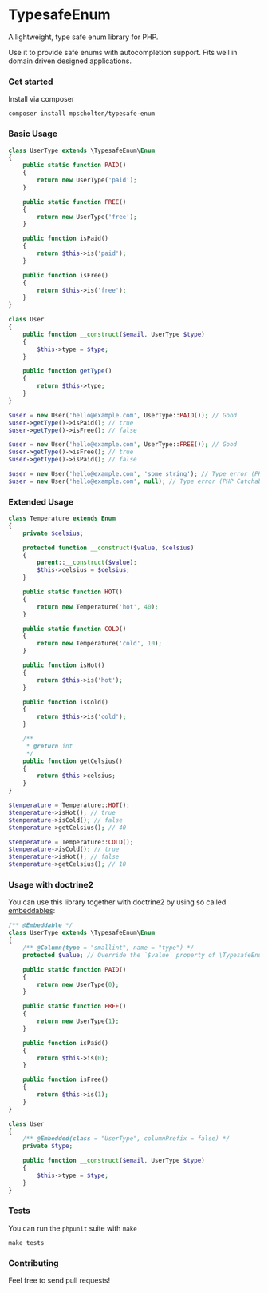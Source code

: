 TypesafeEnum
============

A lightweight, type safe enum library for PHP.

Use it to provide safe enums with autocompletion support. Fits well in domain driven designed applications.

### Get started ###

Install via composer
    
    composer install mpscholten/typesafe-enum

### Basic Usage ###

```php
class UserType extends \TypesafeEnum\Enum
{
    public static function PAID()
    {
        return new UserType('paid');
    }

    public static function FREE()
    {
        return new UserType('free');
    }

    public function isPaid()
    {
        return $this->is('paid');
    }

    public function isFree()
    {
        return $this->is('free');
    }
}

class User
{
    public function __construct($email, UserType $type)
    {
        $this->type = $type;
    }

    public function getType()
    {
        return $this->type;
    }
}

$user = new User('hello@example.com', UserType::PAID()); // Good
$user->getType()->isPaid(); // true
$user->getType()->isFree(); // false

$user = new User('hello@example.com', UserType::FREE()); // Good
$user->getType()->isFree(); // true
$user->getType()->isPaid(); // false

$user = new User('hello@example.com', 'some string'); // Type error (PHP Catchable fatal error:  Argument 2 passed to User::__construct() must be an instance of UserType, integer given, called in ...)
$user = new User('hello@example.com', null); // Type error (PHP Catchable fatal error:  Argument 2 passed to User::__construct() must be an instance of UserType, null given, called in ...)

```

### Extended Usage ###

```php
class Temperature extends Enum
{
    private $celsius;

    protected function __construct($value, $celsius)
    {
        parent::__construct($value);
        $this->celsius = $celsius;
    }

    public static function HOT()
    {
        return new Temperature('hot', 40);
    }

    public static function COLD()
    {
        return new Temperature('cold', 10);
    }

    public function isHot()
    {
        return $this->is('hot');
    }

    public function isCold()
    {
        return $this->is('cold');
    }

    /**
     * @return int
     */
    public function getCelsius()
    {
        return $this->celsius;
    }
}

$temperature = Temperature::HOT();
$temperature->isHot(); // true
$temperature->isCold(); // false
$temperature->getCelsius(); // 40

$temperature = Temperature::COLD();
$temperature->isCold(); // true
$temperature->isHot(); // false
$temperature->getCelsius(); // 10
```

### Usage with doctrine2 ###

You can use this library together with doctrine2 by using so called [embeddables](http://doctrine-orm.readthedocs.org/en/latest/tutorials/embeddables.html):

```php
/** @Embeddable */
class UserType extends \TypesafeEnum\Enum
{
    /** @Column(type = "smallint", name = "type") */
    protected $value; // Override the `$value` property of \TypesafeEnum\Enum and apply mapping

    public static function PAID()
    {
        return new UserType(0);
    }

    public static function FREE()
    {
        return new UserType(1);
    }

    public function isPaid()
    {
        return $this->is(0);
    }

    public function isFree()
    {
        return $this->is(1);
    }
}

class User
{
    /** @Embedded(class = "UserType", columnPrefix = false) */
    private $type;

    public function __construct($email, UserType $type)
    {
        $this->type = $type;
    }
}
```

### Tests ###

You can run the `phpunit` suite with `make`

    make tests

### Contributing ###

Feel free to send pull requests!
